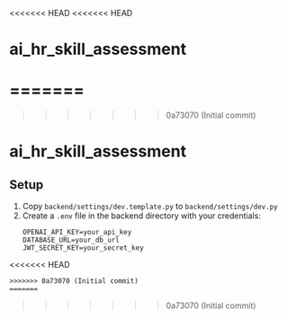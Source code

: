 <<<<<<< HEAD
<<<<<<< HEAD
# ai_hr_skill_assessment
=======
=======
>>>>>>> 0a73070 (Initial commit)
# ai_hr_skill_assessment

## Setup

1. Copy `backend/settings/dev.template.py` to `backend/settings/dev.py`
2. Create a `.env` file in the backend directory with your credentials:
   ```
   OPENAI_API_KEY=your_api_key
   DATABASE_URL=your_db_url
   JWT_SECRET_KEY=your_secret_key
<<<<<<< HEAD
   ```
>>>>>>> 0a73070 (Initial commit)
=======
   ```
>>>>>>> 0a73070 (Initial commit)
